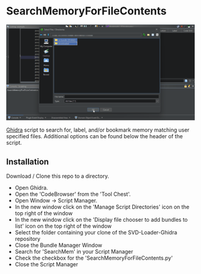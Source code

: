 # SearchMemoryForFileContents

![Demonstration](https://raw.githubusercontent.com/EdwardKrayer/SearchMemoryForFileContents/main/img/demo.gif)

[Ghidra](https://ghidra-sre.org/) script to search for, label, and/or bookmark memory matching user specified files. Additional options can be found below the header of the script.
 
## Installation
Download / Clone this repo to a directory.

- Open Ghidra.
- Open the 'CodeBrowser' from the 'Tool Chest'.
- Open Window -> Script Manager.
- In the new window click on the 'Manage Script Directories' icon on the top right of the window
- In the new window click on the 'Display file chooser to add bundles to list' icon on the top right of the window
- Select the folder containing your clone of the SVD-Loader-Ghidra repository
- Close the Bundle Manager Window
- Search for 'SearchMem' in your Script Manager
- Check the checkbox for the 'SearchMemoryForFileContents.py'
- Close the Script Manager